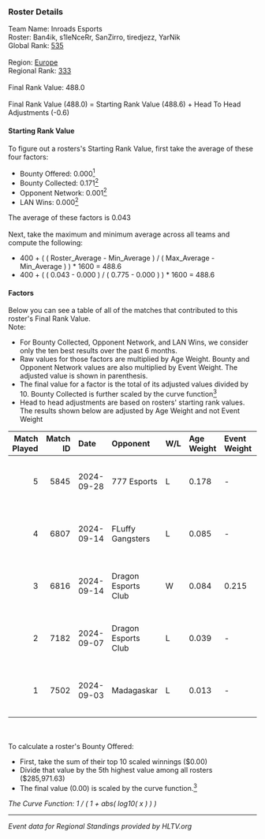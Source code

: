 ### Roster Details<br />
Team Name: Inroads Esports<br />
Roster: Ban4ik, s1leNceRr, SanZirro, tiredjezz, YarNik<br />
Global Rank: [535](../../standings_global_2025_02_28.md)<br />
<br />
Region: [Europe]( ../../standings_europe_2025_02_28.md)<br />
Regional Rank: [333]( ../../standings_europe_2025_02_28.md)<br />
<br />
Final Rank Value:  488.0<br />
<br />
Final Rank Value (488.0) = Starting Rank Value (488.6) + Head To Head Adjustments (-0.6)<br />

#### Starting Rank Value<br />
To figure out a rosters's Starting Rank Value, first take the average of these four factors:<br />
- Bounty Offered: 0.000[<sup>1</sup>](#table2)
- Bounty Collected: 0.171[<sup>2</sup>](#table1)
- Opponent Network: 0.001[<sup>2</sup>](#table1)
- LAN Wins: 0.000[<sup>2</sup>](#table1)

The average of these factors is 0.043<br />
<br />
Next, take the maximum and minimum average across all teams and compute the following:<br />
- 400 + ( ( Roster_Average - Min_Average ) / ( Max_Average - Min_Average ) ) * 1600 = 488.6
- 400 + ( ( 0.043 - 0.000 ) / ( 0.775 - 0.000 ) ) * 1600 = 488.6


#### Factors<br />
Below you can see a table of all of the matches that contributed to this roster's Final Rank Value.<br />
Note:<br />

- For Bounty Collected, Opponent Network, and LAN Wins, we consider only the ten best results over the past 6 months.
- Raw values for those factors are multiplied by Age Weight. Bounty and Opponent Network values are also multiplied by Event Weight. The adjusted value is shown in parenthesis.
- The final value for a factor is the total of its adjusted values divided by 10. Bounty Collected is further scaled by the curve function[<sup>3</sup>](#curveFunction)
- Head to head adjustments are based on rosters' starting rank values. The results shown below are adjusted by Age Weight and not Event Weight
<span id="table1"></span><br />


| Match Played | Match ID | Date       | Opponent            | W/L | Age Weight | Event Weight | Bounty Collected | Opponent Network | LAN Wins  | H2H Adj. | Roster                                         |
| -: | -: | :- | :- | :- | :- | :- | :- | :- | :- | -: | :- |
|            5 |     5845 | 2024-09-28 | 777 Esports         | L   | 0.178      | -            | -                | -                | -         |    -1.59 | Ban4ik, s1leNceRr, SanZirro, tiredjezz, YarNik |
|            4 |     6807 | 2024-09-14 | FLuffy Gangsters    | L   | 0.085      | -            | -                | -                | -         |    -0.36 | Ban4ik, GENA_C1D, h1roku, SanZirro, YarNik     |
|            3 |     6816 | 2024-09-14 | Dragon Esports Club | W   | 0.084      | 0.215        | 0.008 (0.000)    | 0.336 (0.006)    | 0 (0.000) |     2.05 | Ban4ik, GENA_C1D, h1roku, SanZirro, YarNik     |
|            2 |     7182 | 2024-09-07 | Dragon Esports Club | L   | 0.039      | -            | -                | -                | -         |    -0.48 | Ban4ik, GENA_C1D, Nekiy, SanZirro, YarNik      |
|            1 |     7502 | 2024-09-03 | Madagaskar          | L   | 0.013      | -            | -                | -                | -         |    -0.21 | Ban4ik, GENA_C1D, Nekiy, SanZirro, YarNik      |

<br />
<span id="table2"></span><br />
To calculate a roster's Bounty Offered:<br />

- First, take the sum of their top 10 scaled winnings ($0.00)
- Divide that value by the 5th highest value among all rosters ($285,971.63)
- The final value (0.00) is scaled by the curve function.[<sup>3</sup>](#curveFunction)

<span id="curveFunction"></span>_The Curve Function: 1 / ( 1 + abs( log10( x ) ) )_<br />

---
_Event data for Regional Standings provided by HLTV.org_<br />
